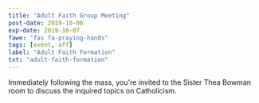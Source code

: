 ```yaml
---
title: "Adult Faith Group Meeting"
post-date: 2019-10-06
exp-date: 2019-10-07
fawe: "fas fa-praying-hands"
tags: [event, aff]
label: "Adult Faith Formation"
txt: "adult-faith-formation"
---
```

Immediately following the mass, you're invited to the Sister Thea Bowman room to discuss the inquired topics on Catholicism. 